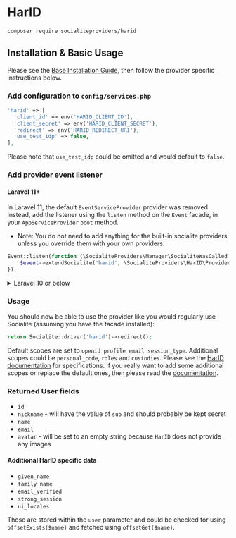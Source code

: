 # HarID

```bash
composer require socialiteproviders/harid
```

## Installation & Basic Usage

Please see the [Base Installation Guide](https://socialiteproviders.com/usage/), then follow the provider specific instructions below.

### Add configuration to `config/services.php`

```php
'harid' => [
  'client_id' => env('HARID_CLIENT_ID'),
  'client_secret' => env('HARID_CLIENT_SECRET'),
  'redirect' => env('HARID_REDIRECT_URI'),
  'use_test_idp' => false,
],
```

Please note that `use_test_idp` could be omitted and would default to `false`.

### Add provider event listener

#### Laravel 11+

In Laravel 11, the default `EventServiceProvider` provider was removed. Instead, add the listener using the `listen` method on the `Event` facade, in your `AppServiceProvider` `boot` method.

* Note: You do not need to add anything for the built-in socialite providers unless you override them with your own providers.

```php
Event::listen(function (\SocialiteProviders\Manager\SocialiteWasCalled $event) {
    $event->extendSocialite('harid', \SocialiteProviders\HarID\Provider::class);
});
```
<details>
<summary>
Laravel 10 or below
</summary>
Configure the package's listener to listen for `SocialiteWasCalled` events.

Add the event to your `listen[]` array in `app/Providers/EventServiceProvider`. See the [Base Installation Guide](https://socialiteproviders.com/usage/) for detailed instructions.

```php
protected $listen = [
    \SocialiteProviders\Manager\SocialiteWasCalled::class => [
        // ... other providers
        \SocialiteProviders\HarID\HarIDExtendSocialite::class.'@handle',
    ],
];
```
</details>

### Usage

You should now be able to use the provider like you would regularly use Socialite (assuming you have the facade installed):

```php
return Socialite::driver('harid')->redirect();
```

Default scopes are set to `openid profile email session_type`. Additional scopes could be `personal_code`, `roles` and `custodies`.
Please see the [HarID documentation](https://harid.ee/en/pages/dev-info) for specifications. If you really want to add
some additional scopes or replace the default ones, then please read the [documentation](https://laravel.com/docs/8.x/socialite#access-scopes).

### Returned User fields

- ``id``
- ``nickname`` - will have the value of `sub` and should probably be kept secret
- ``name``
- ``email``
- ``avatar`` - will be set to an empty string because `HarID` does not provide any images

#### Additional HarID specific data

- ``given_name``
- ``family_name``
- ``email_verified``
- ``strong_session``
- ``ui_locales``

Those are stored within the `user` parameter and could be checked for using `offsetExists($name)` and fetched using `offsetGet($name)`.
